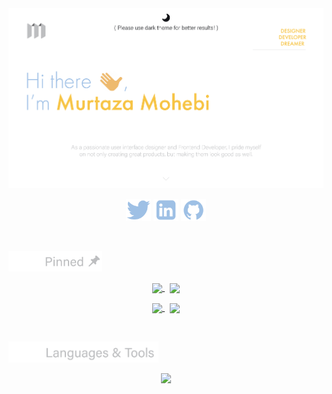 <img src="https://github.com/Murtaza34/some-stuff/blob/main/github%20profile%20cover.png">

<!-- Socials -->
<p align="center">
  <a href="https://twitter.com/Murt300" target="_blank"><img alt="Twitter-Icon" width="40px" src="https://github.com/Murtaza34/some-stuff/blob/main/twitter-01.png" /></a>
  <a href="https://www.linkedin.com/in/murtaza-mohebi-b71aba191/" target="_blank"><img alt="Linkedin-Icon" width="40px" src="https://github.com/Murtaza34/some-stuff/blob/main/linkedin-01.png" /></a>
  <a href="https://github.com/Murtaza34" target="_blank"><img alt="Github-Icon" width="40px" src="https://github.com/Murtaza34/some-stuff/blob/main/github-01.png" /></a>
 </p>
 
<br />

<p align="left">
  <img alt="Pinned" width="150px" src="https://github.com/Murtaza34/some-stuff/blob/main/pin.png" />
</p>

<p align="center">
<a href="https://github.com/Murtaza34/My-Bootstrap-Portfolio">
<img align="center"src="https://github-readme-stats.vercel.app/api/pin/?username=Murtaza34&repo=My-Bootstrap-Portfolio&bg_color=1e1e2e&text_color=cdd6f4&icon_color=cba6f7&title_color=f5c344" />
</a>
<span>&nbsp;</span>
<a href="https://github.com/Murtaza34/README-Generator">
<img align="center"src="https://github-readme-stats.vercel.app/api/pin/?username=Murtaza34&repo=README-Generator&bg_color=1e1e2e&text_color=cdd6f4&icon_color=cba6f7&title_color=f5c344" />
</a>
</p>
<p align="center">
<a href="https://github.com/Murtaza34/Weather-Dashboard">
<img align="center"src="https://github-readme-stats.vercel.app/api/pin/?username=Murtaza34&repo=Weather-Dashboard&bg_color=1e1e2e&text_color=cdd6f4&icon_color=cba6f7&title_color=f5c344" />
</a>
<span>&nbsp;</span>
<a href="https://github.com/Murtaza34/Work-Day-Planner">
<img align="center"src="https://github-readme-stats.vercel.app/api/pin/?username=Murtaza34&repo=Work-Day-Planner&bg_color=1e1e2e&text_color=cdd6f4&icon_color=cba6f7&title_color=f5c344" />
</a>
</p>

<br />

<p align="left">
  <img alt="Language & Tools" width="240px" src="https://github.com/Murtaza34/some-stuff/blob/main/lang%26tools-01.png" />
</p>

 <p align="center">
  <a href="https://skillicons.dev">
    <img src="https://skillicons.dev/icons?i=html,css,js" />
  </a>
</p>
